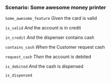 ### Scenario: Some awesome money printer

`Some_awesome_feature`
  *Given* the card is valid

`is_valid`
    *And* the account is in credit

`in_credit`
    *And* the dispenser contains cash

`contains_cash`
  *When* the Customer request cash

`request_cash`
  *Then* the account is debited

`is_debited`
    *And* the cash is dispensed

`is_dispensed`
